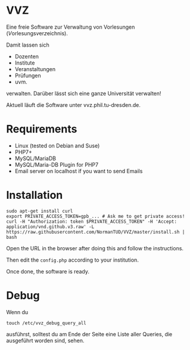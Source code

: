 # VVZ
Eine freie Software zur Verwaltung von Vorlesungen (*V*orlesungs*v*er*z*eichnis). 

Damit lassen sich

- Dozenten
- Institute
- Veranstaltungen
- Prüfungen
- uvm.

verwalten. Darüber lässt sich eine ganze Universität verwalten!

Aktuell läuft die Software unter vvz.phil.tu-dresden.de.

# Requirements

- Linux (tested on Debian and Suse)
- PHP7+
- MySQL/MariaDB
- MySQL/Maria-DB Plugin for PHP7
- Email server on localhost if you want to send Emails

# Installation

```console
sudo apt-get install curl
export PRIVATE_ACCESS_TOKEN=gpb_... # Ask me to get private access!
curl -H "Authorization: token $PRIVATE_ACCESS_TOKEN" -H 'Accept: application/vnd.github.v3.raw' -L https://raw.githubusercontent.com/NormanTUD/VVZ/master/install.sh | bash
```

Open the URL in the browser after doing this and follow the instructions.

Then edit the `config.php` according to your institution.

Once done, the software is ready.

# Debug

Wenn du 

```console
touch /etc/vvz_debug_query_all
```

ausführst, solltest du am Ende der Seite eine Liste aller Queries, die ausgeführt worden sind, sehen.

